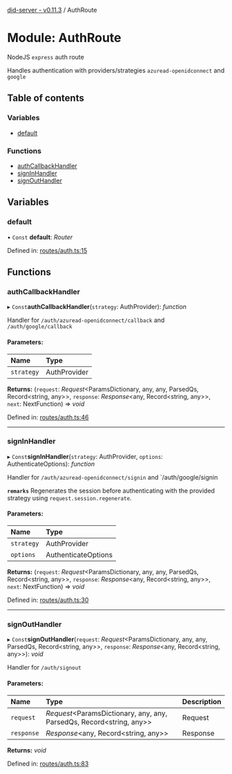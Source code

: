 [did-server - v0.11.3](../README.md) / AuthRoute

# Module: AuthRoute

NodeJS `express` auth route

Handles authentication with providers/strategies
`azuread-openidconnect` and `google`

## Table of contents

### Variables

- [default](authroute.md#default)

### Functions

- [authCallbackHandler](authroute.md#authcallbackhandler)
- [signInHandler](authroute.md#signinhandler)
- [signOutHandler](authroute.md#signouthandler)

## Variables

### default

• `Const` **default**: *Router*

Defined in: [routes/auth.ts:15](https://github.com/Puzzlepart/did/blob/dev/server/routes/auth.ts#L15)

## Functions

### authCallbackHandler

▸ `Const`**authCallbackHandler**(`strategy`: AuthProvider): *function*

Handler for `/auth/azuread-openidconnect/callback` and  `/auth/google/callback`

#### Parameters:

Name | Type |
:------ | :------ |
`strategy` | AuthProvider |

**Returns:** (`request`: *Request*<ParamsDictionary, any, any, ParsedQs, Record<string, any\>\>, `response`: *Response*<any, Record<string, any\>\>, `next`: NextFunction) => *void*

Defined in: [routes/auth.ts:46](https://github.com/Puzzlepart/did/blob/dev/server/routes/auth.ts#L46)

___

### signInHandler

▸ `Const`**signInHandler**(`strategy`: AuthProvider, `options`: AuthenticateOptions): *function*

Handler for `/auth/azuread-openidconnect/signin` and `/auth/google/signin

**`remarks`** Regenerates the session before authenticating with the provided
strategy using `request.session.regenerate`.

#### Parameters:

Name | Type |
:------ | :------ |
`strategy` | AuthProvider |
`options` | AuthenticateOptions |

**Returns:** (`request`: *Request*<ParamsDictionary, any, any, ParsedQs, Record<string, any\>\>, `response`: *Response*<any, Record<string, any\>\>, `next`: NextFunction) => *void*

Defined in: [routes/auth.ts:30](https://github.com/Puzzlepart/did/blob/dev/server/routes/auth.ts#L30)

___

### signOutHandler

▸ `Const`**signOutHandler**(`request`: *Request*<ParamsDictionary, any, any, ParsedQs, Record<string, any\>\>, `response`: *Response*<any, Record<string, any\>\>): *void*

Handler for `/auth/signout`

#### Parameters:

Name | Type | Description |
:------ | :------ | :------ |
`request` | *Request*<ParamsDictionary, any, any, ParsedQs, Record<string, any\>\> | Request   |
`response` | *Response*<any, Record<string, any\>\> | Response   |

**Returns:** *void*

Defined in: [routes/auth.ts:83](https://github.com/Puzzlepart/did/blob/dev/server/routes/auth.ts#L83)
